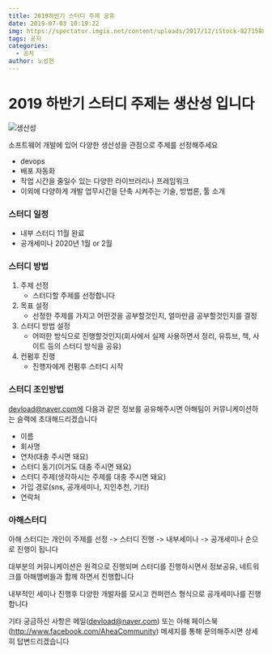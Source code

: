 ```yaml
---
title: 2019하반기 스터디 주제 공유
date: 2019-07-03 10:19:22
img: https://spectator.imgix.net/content/uploads/2017/12/iStock-827158860.jpg?auto=compress,enhance,format&crop=faces,entropy,edges&fit=crop&w=820&h=550
tags: 공지
categories:
  - 공지
author: 노성현
---
```


# 2019 하반기 스터디 주제는 생산성 입니다

![생산성](https://spectator.imgix.net/content/uploads/2017/12/iStock-827158860.jpg?auto=compress,enhance,format&crop=faces,entropy,edges&fit=crop&w=820&h=550)

소프트웨어 개발에 있어 다양한 생산성을 관점으로 주제를 선정해주세요
 - devops
 - 배포 자동화
 - 작업 시간을 줄일수 있는 다양한 라이브러리나 프레임워크
 - 이외에 다양하게 개발 업무시간을 단축 시켜주는 기술, 방법론, 툴 소개
 
 
### 스터디 일정
 - 내부 스터디 11월 완료
 - 공개세미나 2020년 1월 or 2월
 
 ### 스터디 방법
1. 주제 선정
    - 스터디할 주제를 선정합니다
2. 목표 설정
    - 선정한 주제를 가지고 어떤것을 공부할것인지, 얼마만큼 공부할것인지를 결정
3. 스터디 방법 설정
    - 어떠한 방식으로 진행할것인지(회사에서 실제 사용하면서 정리, 유튜브, 책, 사이트 등의 스터디 방식을 공유)
4. 컨펌후 진행
    - 진행자에게 컨펌후 스터디 시작
    
### 스터디 조인방법
devload@naver.com에 다음과 같은 정보를 공유해주시면 아해팀이 커뮤니케이션하는 슬랙에 초대해드리겠습니다
 - 이름
 - 회사명
 - 연차(대충 주시면 돼요)
 - 스터디 동기(이거도 대충 주시면 돼요)
 - 스터디 주제(생각하시는 주제를 대충 주시면 돼요)
 - 가입 경로(sns, 공개세미나, 지인추천, 기타)
 - 연락처
 
 ### 아해스터디
 아해 스터디는 개인이 주제를 선정 -> 스터디 진행 -> 내부세미나 -> 공개세미나 순으로 진행이 됩니다
 
 대부분의 커뮤니케이션은 원격으로 진행되며 스터디를 진행하시면서 정보공유, 네트워크를 아해맴버들과 함께 하면서 진행합니다
 
 내부적인 세미나 진행후 다양한 개발자를 모시고 컨퍼런스 형식으로 공개세미나를 진행합니다
 
 기타 궁금하신 사항은 메일(devload@naver.com) 또는 아해 페이스북(http://www.facebook.com/AheaCommunity) 메세지를 통해 문의해주시면 상세히 답변드리겠습니다
 
 


